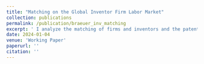 ```yaml
---
title: "Matching on the Global Inventor Firm Labor Market"
collection: publications
permalink: /publication/braeuer_inv_matching
excerpt: ' I analyze the matching of firms and inventors and the patent (citation) arrival rate of the resulting matches as a potential driver of slowing technology growth. I document a global trend towards increased assortative matching and declining inventor mobility to low productivity firms despite a largely constant patent invention function. To arrive at these results, I further develop empirical strategies used in the search and matching labor market literature to account for inventor teams and adapt these estimators to the pecularities of the PATSTAT patent data from 1974-2012, which I use as an employer-employee data set.'
date: 2024-01-04
venue: 'Working Paper'
paperurl: ''
citation: ''
---
```

